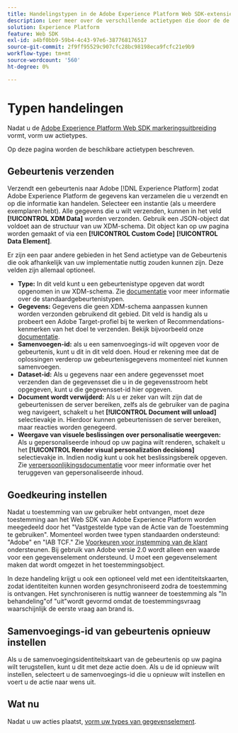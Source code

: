 ```yaml
---
title: Handelingstypen in de Adobe Experience Platform Web SDK-extensie
description: Leer meer over de verschillende actietypen die door de de marktextensie van SDK van het Web van Adobe Experience Platform worden verstrekt.
solution: Experience Platform
feature: Web SDK
exl-id: a4bf0bb9-59b4-4c43-97e6-387768176517
source-git-commit: 2f9ff95529c907cfc28bc98198eca9fcfc21e9b9
workflow-type: tm+mt
source-wordcount: '560'
ht-degree: 0%

---
```


# Typen handelingen

Nadat u de [Adobe Experience Platform Web SDK markeringsuitbreiding ](web-sdk-extension-configuration.md) vormt, vorm uw actietypes.

Op deze pagina worden de beschikbare actietypen beschreven.


## Gebeurtenis verzenden

Verzendt een gebeurtenis naar Adobe [!DNL Experience Platform] zodat Adobe Experience Platform de gegevens kan verzamelen die u verzendt en op die informatie kan handelen. Selecteer een instantie (als u meerdere exemplaren hebt). Alle gegevens die u wilt verzenden, kunnen in het veld **[!UICONTROL XDM Data]** worden verzonden. Gebruik een JSON-object dat voldoet aan de structuur van uw XDM-schema. Dit object kan op uw pagina worden gemaakt of via een **[!UICONTROL Custom Code]** **[!UICONTROL Data Element]**.

Er zijn een paar andere gebieden in het Send actietype van de Gebeurtenis die ook afhankelijk van uw implementatie nuttig zouden kunnen zijn. Deze velden zijn allemaal optioneel.

- **Type:** In dit veld kunt u een gebeurtenistype opgeven dat wordt opgenomen in uw XDM-schema. Zie [documentatie](https://experienceleague.adobe.com/docs/experience-platform/edge/fundamentals/tracking-events.html?lang=en#using-the-sendbeacon-api) voor meer informatie over de standaardgebeurtenistypen.
- **Gegevens:** Gegevens die geen XDM-schema aanpassen kunnen worden verzonden gebruikend dit gebied. Dit veld is handig als u probeert een Adobe Target-profiel bij te werken of Recommendations-kenmerken van het doel te verzenden. Bekijk bijvoorbeeld onze [documentatie](https://experienceleague.adobe.com/docs/experience-platform/edge/fundamentals/tracking-events.html?lang=en).
- **Samenvoegen-id:** als u een samenvoegings-id wilt opgeven voor de gebeurtenis, kunt u dit in dit veld doen. Houd er rekening mee dat de oplossingen verderop uw gebeurtenisgegevens momenteel niet kunnen samenvoegen.
- **Dataset-id:** Als u gegevens naar een andere gegevensset moet verzenden dan de gegevensset die u in de gegevensstroom hebt opgegeven, kunt u die gegevensset-id hier opgeven.
- **Document wordt verwijderd:** Als u er zeker van wilt zijn dat de gebeurtenissen de server bereiken, zelfs als de gebruiker van de pagina weg navigeert, schakelt u het  **[!UICONTROL Document will unload]** selectievakje in. Hierdoor kunnen gebeurtenissen de server bereiken, maar reacties worden genegeerd.
- **Weergave van visuele beslissingen over personalisatie weergeven:** Als u gepersonaliseerde inhoud op uw pagina wilt renderen, schakelt u het  **[!UICONTROL Render visual personalization decisions]** selectievakje in. Indien nodig kunt u ook het beslissingsbereik opgeven. Zie [verpersoonlijkingsdocumentatie](https://experienceleague.adobe.com/docs/experience-platform/edge/personalization/rendering-personalization-content.html?lang=en#automatically-rendering-content) voor meer informatie over het teruggeven van gepersonaliseerde inhoud.

## Goedkeuring instellen

Nadat u toestemming van uw gebruiker hebt ontvangen, moet deze toestemming aan het Web SDK van Adobe Experience Platform worden meegedeeld door het &quot;Vastgestelde type van de Actie van de Toestemming te gebruiken&quot;. Momenteel worden twee typen standaarden ondersteund: &quot;Adobe&quot; en &quot;IAB TCF.&quot; Zie [Voorkeuren voor instemming van de klant](../consent/supporting-consent.md) ondersteunen. Bij gebruik van Adobe versie 2.0 wordt alleen een waarde voor een gegevenselement ondersteund. U moet een gegevenselement maken dat wordt omgezet in het toestemmingsobject.

In deze handeling krijgt u ook een optioneel veld met een identiteitskaarten, zodat identiteiten kunnen worden gesynchroniseerd zodra de toestemming is ontvangen. Het synchroniseren is nuttig wanneer de toestemming als &quot;In behandeling&quot;of &quot;uit&quot;wordt gevormd omdat de toestemmingsvraag waarschijnlijk de eerste vraag aan brand is.

## Samenvoegings-id van gebeurtenis opnieuw instellen

Als u de samenvoegingsidentiteitskaart van de gebeurtenis op uw pagina wilt terugstellen, kunt u dit met deze actie doen. Als u de id opnieuw wilt instellen, selecteert u de samenvoegings-id die u opnieuw wilt instellen en voert u de actie naar wens uit.

## Wat nu

Nadat u uw acties plaatst, [vorm uw types van gegevenselement](data-element-types.md).
